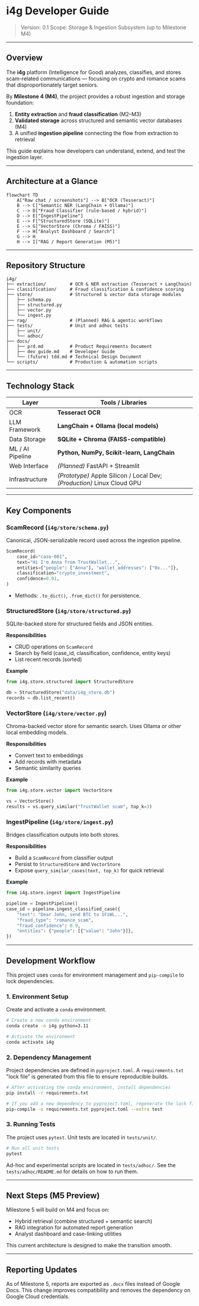 # i4g Developer Guide

> Version: 0.1
> Scope: Storage & Ingestion Subsystem (up to Milestone M4)

---

## Overview

The **i4g** platform (Intelligence for Good) analyzes, classifies, and stores scam-related communications — focusing on crypto and romance scams that disproportionately target seniors.

By **Milestone 4 (M4)**, the project provides a robust ingestion and storage foundation:

1. **Entity extraction** and **fraud classification** (M2–M3)
2. **Validated storage** across structured and semantic vector databases (M4)
3. A unified **ingestion pipeline** connecting the flow from extraction to retrieval

This guide explains how developers can understand, extend, and test the ingestion layer.

---

## Architecture at a Glance

```mermaid
flowchart TD
    A["Raw chat / screenshots"] --> B["OCR (Tesseract)"]
    B --> C["Semantic NER (LangChain + Ollama)"]
    C --> D["Fraud Classifier (rule-based / hybrid)"]
    D --> E["IngestPipeline"]
    E --> F["StructuredStore (SQLite)"]
    E --> G["VectorStore (Chroma / FAISS)"]
    F --> H["Analyst Dashboard / Search"]
    G --> H
    H --> I["RAG / Report Generation (M5)"]
```

---

## Repository Structure

```
i4g/
├── extraction/         # OCR & NER extraction (Tesseract + LangChain)
├── classification/     # Fraud classification & confidence scoring
├── store/              # Structured & vector data storage modules
│   ├── schema.py
│   ├── structured.py
│   ├── vector.py
│   └── ingest.py
├── rag/                # (Planned) RAG & agentic workflows
├── tests/              # Unit and adhoc tests
│   ├── unit/
│   └── adhoc/
├── docs/
│   ├── prd.md          # Product Requirements Document
│   ├── dev_guide.md    # Developer Guide
│   └── (future) tdd.md # Technical Design Document
└── scripts/            # Production & automation scripts
```

---

## Technology Stack

| Layer | Tools / Libraries |
|-------|--------------------|
| OCR | **Tesseract OCR** |
| LLM Framework | **LangChain + Ollama (local models)** |
| Data Storage | **SQLite + Chroma (FAISS-compatible)** |
| ML / AI Pipeline | **Python, NumPy, Scikit-learn, LangChain** |
| Web Interface | *(Planned)* FastAPI + Streamlit |
| Infrastructure | *(Prototype)* Apple Silicon / Local Dev; *(Production)* Linux Cloud GPU |

---

## Key Components

### ScamRecord (`i4g/store/schema.py`)

Canonical, JSON-serializable record used across the ingestion pipeline.

```python
ScamRecord(
    case_id="case-001",
    text="Hi I'm Anna from TrustWallet...",
    entities={"people": ["Anna"], "wallet_addresses": ["0x..."]},
    classification="crypto_investment",
    confidence=0.91,
)
```

- Methods: `.to_dict()`, `.from_dict()` for persistence.


### StructuredStore (`i4g/store/structured.py`)

SQLite-backed store for structured fields and JSON entities.

**Responsibilities**
- CRUD operations on `ScamRecord`
- Search by field (case_id, classification, confidence, entity keys)
- List recent records (sorted)

**Example**
```python
from i4g.store.structured import StructuredStore

db = StructuredStore("data/i4g_store.db")
records = db.list_recent()
```

### VectorStore (`i4g/store/vector.py`)

Chroma-backed vector store for semantic search. Uses Ollama or other local embedding models.

**Responsibilities**
- Convert text to embeddings
- Add records with metadata
- Semantic similarity queries

**Example**
```python
from i4g.store.vector import VectorStore

vs = VectorStore()
results = vs.query_similar("TrustWallet scam", top_k=3)
```

### IngestPipeline (`i4g/store/ingest.py`)

Bridges classification outputs into both stores.

**Responsibilities**
- Build a `ScamRecord` from classifier output
- Persist to `StructuredStore` and `VectorStore`
- Expose `query_similar_cases(text, top_k)` for quick retrieval

**Example**
```python
from i4g.store.ingest import IngestPipeline

pipeline = IngestPipeline()
case_id = pipeline.ingest_classified_case({
    "text": "Dear John, send BTC to 1FzWL...",
    "fraud_type": "romance_scam",
    "fraud_confidence": 0.9,
    "entities": {"people": [{"value": "John"}]},
})
```

---

## Development Workflow

This project uses `conda` for environment management and `pip-compile` to lock dependencies.

### 1. Environment Setup

Create and activate a `conda` environment.

```bash
# Create a new conda environment
conda create -n i4g python=3.11

# Activate the environment
conda activate i4g
```

### 2. Dependency Management

Project dependencies are defined in `pyproject.toml`. A `requirements.txt` "lock file" is generated from this file to ensure reproducible builds.

```bash
# After activating the conda environment, install dependencies
pip install -r requirements.txt

# If you add a new dependency to pyproject.toml, regenerate the lock file
pip-compile -o requirements.txt pyproject.toml --extra test
```

### 3. Running Tests

The project uses `pytest`. Unit tests are located in `tests/unit/`.

```bash
# Run all unit tests
pytest
```

Ad-hoc and experimental scripts are located in `tests/adhoc/`. See the `tests/adhoc/README.md` for details on how to run them.

---

## Next Steps (M5 Preview)

Milestone 5 will build on M4 and focus on:

- Hybrid retrieval (combine structured + semantic search)
- RAG integration for automated report generation
- Analyst dashboard and case-linking utilities

This current architecture is designed to make the transition smooth.

---

## Reporting Updates

As of Milestone 5, reports are exported as `.docx` files instead of Google Docs. This change improves compatibility and removes the dependency on Google Cloud credentials.